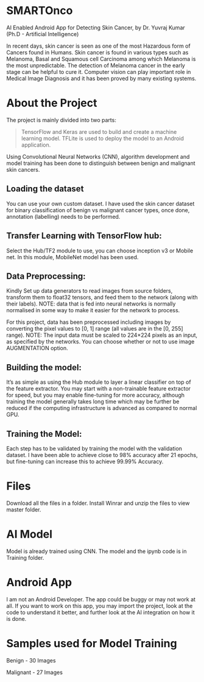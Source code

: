 # SMARTOnco
AI Enabled Android App for Detecting Skin Cancer, by Dr. Yuvraj Kumar (Ph.D - Artificial Intelligence)

In recent days, skin cancer is seen as one of the most Hazardous form of Cancers found in Humans. Skin cancer is found in various types such as Melanoma, Basal and Squamous cell Carcinoma among which Melanoma is the most unpredictable. The detection of Melanoma cancer in the early stage can be helpful to cure it. Computer vision can play important role in Medical Image Diagnosis and it has been proved by many existing systems.

# About the Project

The project is mainly divided into two parts:

> TensorFlow and Keras are used to build and create a machine learning model.
> TFLite is used to deploy the model to an Android application.

Using Convolutional Neural Networks (CNN), algorithm development and model training has been done to distinguish between benign and malignant skin cancers. 

## Loading the dataset

You can use your own custom dataset. I have used the skin cancer dataset for binary classification of benign vs malignant cancer types, once done, annotation (labelling) needs to be performed. 

## Transfer Learning with TensorFlow hub:

Select the Hub/TF2 module to use, you can choose inception v3 or Mobile net. In this module, MobileNet model has been used. 

## Data Preprocessing:

Kindly Set up data generators to read images from source folders, transform them to float32 tensors, and feed them to the network (along with their labels). NOTE: data that is fed into neural networks is normally normalised in some way to make it easier for the network to process.

For this project, data has been preprocessed including images by converting the pixel values to [0, 1] range (all values are in the [0, 255] range). NOTE: The input data must be scaled to 224×224 pixels as an input, as specified by the networks. You can choose whether or not to use image AUGMENTATION option.

## Building the model:

It’s as simple as using the Hub module to layer a linear classifier on top of the feature extractor. You may start with a non-trainable feature extractor for speed, but you may enable fine-tuning for more accuracy, although training the model generally takes long time which may be further be reduced if the computing infrastructure is advanced as compared to normal GPU. 

## Training the Model:

Each step has to be validated by training the model with the validation dataset. I have been able to achieve close to 98% accuracy after 21 epochs, but fine-tuning can increase this to achieve 99.99% Accuracy. 

# Files

Download all the files in a folder. Install Winrar and unzip the files to view master folder.

# AI Model

Model is already trained using CNN. The model and the ipynb code is in Training folder.

# Android App

I am not an Android Developer. The app could be buggy or may not work at all. If you want to work on this app, you may import the project, look at the code to understand it better, and further look at the AI integration on how it is done.

# Samples used for Model Training

Benign - 30 Images

Malignant - 27 Images 
